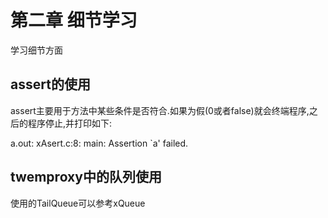 # 第二章 细节学习

学习细节方面

## assert的使用

assert主要用于方法中某些条件是否符合.如果为假(0或者false)就会终端程序,之后的程序停止,并打印如下:

a.out: xAsert.c:8: main: Assertion `a' failed.

## twemproxy中的队列使用

使用的TailQueue可以参考xQueue